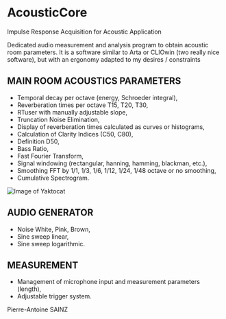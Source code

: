 # AcousticCore
Impulse Response Acquisition for Acoustic Application

Dedicated audio measurement and analysis program to obtain acoustic room parameters.
It is a software similar to Arta or CLIOwin (two really nice software), but with an ergonomy adapted to my desires / constraints

## MAIN ROOM ACOUSTICS PARAMETERS
* Temporal decay per octave (energy, Schroeder integral),
* Reverberation times per octave T15, T20, T30,
* RTuser with manually adjustable slope,
* Truncation Noise Elimination,
* Display of reverberation times calculated as curves or histograms,
* Calculation of Clarity Indices (C50, C80),
* Definition D50,
* Bass Ratio,
* Fast Fourier Transform,
* Signal windowing (rectangular, hanning, hamming, blackman, etc.),
* Smoothing FFT by 1/1, 1/3, 1/6, 1/12, 1/24, 1/48 octave or no smoothing,
* Cumulative Spectrogram.

![Image of Yaktocat](http://sainz.acoustics.fr/img/impulseAnalyzer.png)



## AUDIO GENERATOR
* Noise White, Pink, Brown,
* Sine sweep linear,
* Sine sweep logarithmic.
## MEASUREMENT
* Management of microphone input and measurement parameters (length),
* Adjustable trigger system.



Pierre-Antoine SAINZ
